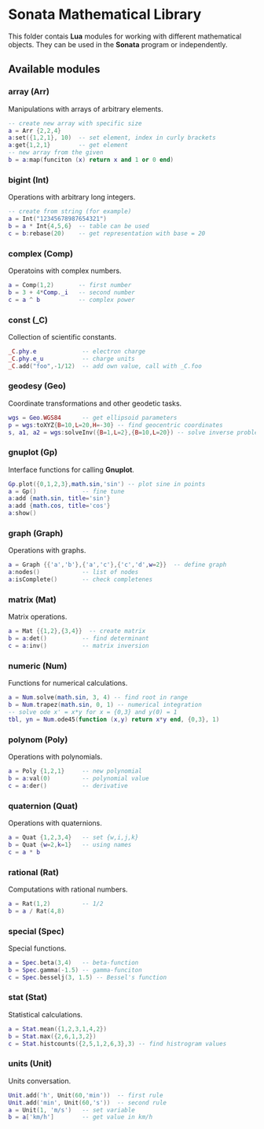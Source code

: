 # Sonata Mathematical Library

This folder contais **Lua** modules for working with different mathematical objects.
They can be used in the **Sonata** program or independently.

## Available modules 

### array (Arr)

Manipulations with arrays of arbitrary elements.

```lua
-- create new array with specific size
a = Arr {2,2,4}
a:set({1,2,1}, 10)  -- set element, index in curly brackets
a:get{1,2,1}        -- get element
-- new array from the given
b = a:map(funciton (x) return x and 1 or 0 end) 
```

### bigint (Int) 

Operations with arbitrary long integers.

```lua
-- create from string (for example)
a = Int("12345678987654321")
b = a * Int{4,5,6}  -- table can be used
c = b:rebase(20)    -- get representation with base = 20
```

### complex (Comp)

Operatoins with complex numbers. 

```lua
a = Comp(1,2)       -- first number
b = 3 + 4*Comp._i   -- second number
c = a ^ b           -- complex power
```

### const (_C) 

Collection of scientific constants. 

```lua
_C.phy.e             -- electron charge
_C.phy.e_u           -- charge units
_C.add("foo",-1/12)  -- add own value, call with _C.foo
```

### geodesy (Geo)

Coordinate transformations and other geodetic tasks.

```lua
wgs = Geo.WGS84      -- get ellipsoid parameters
p = wgs:toXYZ{B=10,L=20,H=-30} -- find geocentric coordinates
s, a1, a2 = wgs:solveInv({B=1,L=2},{B=10,L=20}) -- solve inverse problem
```

### gnuplot (Gp)

Interface functions for calling **Gnuplot**.

```lua
Gp.plot({0,1,2,3},math.sin,'sin') -- plot sine in points
a = Gp()             -- fine tune
a:add {math.sin, title='sin'}
a:add {math.cos, title='cos'}
a:show()
```

### graph (Graph)

Operations with graphs.

```lua
a = Graph {{'a','b'},{'a','c'},{'c','d',w=2}}  -- define graph
a:nodes()            -- list of nodes
a:isComplete()       -- check completenes
```

### matrix (Mat)

Matrix operations.

```lua
a = Mat {{1,2},{3,4}}  -- create matrix
b = a:det()          -- find determinant
c = a:inv()          -- matrix inversion 
```

### numeric (Num)

Functions for numerical calculations. 

```lua
a = Num.solve(math.sin, 3, 4) -- find root in range
b = Num.trapez(math.sin, 0, 1) -- numerical integration
-- solve ode x' = x*y for x = {0,3} and y(0) = 1
tbl, yn = Num.ode45(function (x,y) return x*y end, {0,3}, 1)
```

### polynom (Poly)

Operations with polynomials.

```lua
a = Poly {1,2,1}     -- new polynomial
b = a:val(0)         -- polynomial value
c = a:der()          -- derivative
```

### quaternion (Quat)

Operations with quaternions. 

```lua
a = Quat {1,2,3,4}   -- set {w,i,j,k}
b = Quat {w=2,k=1}   -- using names
c = a * b
```

### rational (Rat)

Computations with rational numbers.

```lua
a = Rat(1,2)         -- 1/2
b = a / Rat(4,8)
```

### special (Spec)

Special functions.

```lua
a = Spec.beta(3,4)   -- beta-function 
b = Spec.gamma(-1.5) -- gamma-funciton
c = Spec.besselj(3, 1.5) -- Bessel's function
```

### stat (Stat)

Statistical calculations.

```lua
a = Stat.mean({1,2,3,1,4,2}) 
b = Stat.max({2,6,1,3,2})
c = Stat.histcounts({2,5,1,2,6,3},3) -- find histrogram values
```

### units (Unit)

Units conversation.

```lua
Unit.add('h', Unit(60,'min'))  -- first rule
Unit.add('min', Unit(60,'s'))  -- second rule
a = Unit(1, 'm/s')   -- set variable
b = a['km/h']        -- get value in km/h
```
